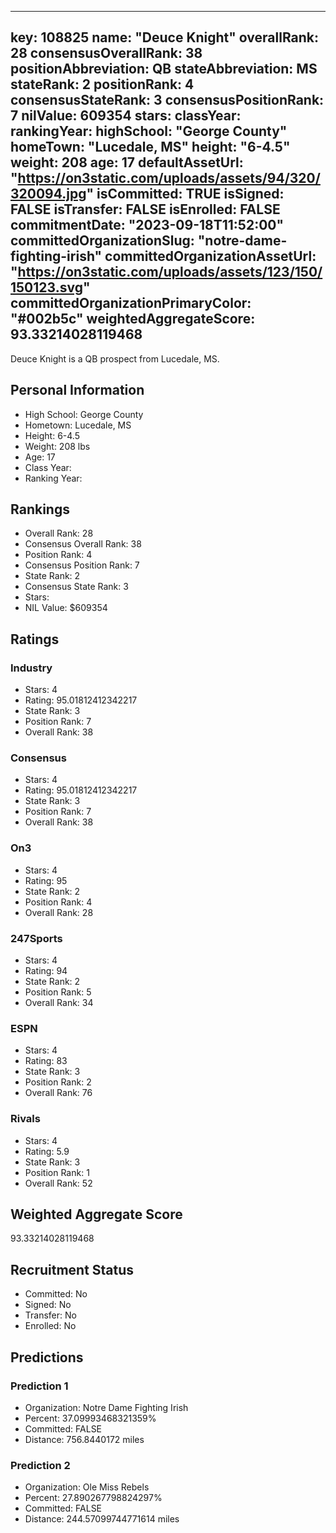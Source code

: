 ---
  key: 108825
  name: "Deuce Knight"
  overallRank: 28
  consensusOverallRank: 38
  positionAbbreviation: QB
  stateAbbreviation: MS
  stateRank: 2
  positionRank: 4
  consensusStateRank: 3
  consensusPositionRank: 7
  nilValue: 609354
  stars: 
  classYear: 
  rankingYear: 
  highSchool: "George County"
  homeTown: "Lucedale, MS"
  height: "6-4.5"
  weight: 208
  age: 17
  defaultAssetUrl: "https://on3static.com/uploads/assets/94/320/320094.jpg"
  isCommitted: TRUE
  isSigned: FALSE
  isTransfer: FALSE
  isEnrolled: FALSE
  commitmentDate: "2023-09-18T11:52:00"
  committedOrganizationSlug: "notre-dame-fighting-irish"
  committedOrganizationAssetUrl: "https://on3static.com/uploads/assets/123/150/150123.svg"
  committedOrganizationPrimaryColor: "#002b5c"
  weightedAggregateScore: 93.33214028119468
  ---
  
  Deuce Knight is a QB prospect from Lucedale, MS.
  
  ## Personal Information
  - High School: George County
  - Hometown: Lucedale, MS
  - Height: 6-4.5
  - Weight: 208 lbs
  - Age: 17
  - Class Year: 
  - Ranking Year: 
  
  ## Rankings
  - Overall Rank: 28
  - Consensus Overall Rank: 38
  - Position Rank: 4
  - Consensus Position Rank: 7
  - State Rank: 2
  - Consensus State Rank: 3
  - Stars: 
  - NIL Value: $609354
  
  ## Ratings
  
  ### Industry
  - Stars: 4
  - Rating: 95.01812412342217
  - State Rank: 3
  - Position Rank: 7
  - Overall Rank: 38
  
  ### Consensus
  - Stars: 4
  - Rating: 95.01812412342217
  - State Rank: 3
  - Position Rank: 7
  - Overall Rank: 38
  
  ### On3
  - Stars: 4
  - Rating: 95
  - State Rank: 2
  - Position Rank: 4
  - Overall Rank: 28
  
  ### 247Sports
  - Stars: 4
  - Rating: 94
  - State Rank: 2
  - Position Rank: 5
  - Overall Rank: 34
  
  ### ESPN
  - Stars: 4
  - Rating: 83
  - State Rank: 3
  - Position Rank: 2
  - Overall Rank: 76
  
  ### Rivals
  - Stars: 4
  - Rating: 5.9
  - State Rank: 3
  - Position Rank: 1
  - Overall Rank: 52
  
  ## Weighted Aggregate Score
  93.33214028119468
  
  ## Recruitment Status
  - Committed: No
  - Signed: No
  - Transfer: No
  - Enrolled: No
  
  
  
  ## Predictions
  
  ### Prediction 1
  - Organization: Notre Dame Fighting Irish
  - Percent: 37.09993468321359%
  - Committed: FALSE
  - Distance: 756.8440172 miles
  
  ### Prediction 2
  - Organization: Ole Miss Rebels
  - Percent: 27.890267798824297%
  - Committed: FALSE
  - Distance: 244.57099744771614 miles
  
